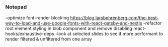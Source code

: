 ### Notepad

-optimize font-render blocking https://blog.larsbehrenberg.com/the-best-way-to-load-and-use-google-fonts-with-react-gatsby-and-nextjs
-refactor root element styling in blob component and remove disabling react-hooks/exhaustive-deps
-look at selected slides to see if more performant to render filtered & unfiltered from one array
